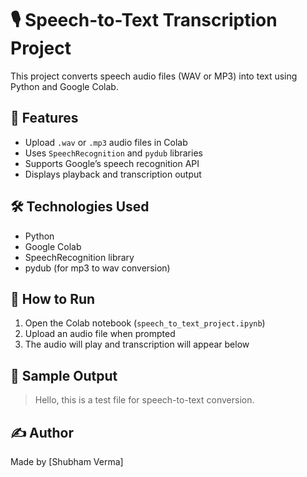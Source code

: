 # 🎙️ Speech-to-Text Transcription Project

This project converts speech audio files (WAV or MP3) into text using Python and Google Colab.

## 📌 Features
- Upload `.wav` or `.mp3` audio files in Colab
- Uses `SpeechRecognition` and `pydub` libraries
- Supports Google’s speech recognition API
- Displays playback and transcription output

## 🛠️ Technologies Used
- Python
- Google Colab
- SpeechRecognition library
- pydub (for mp3 to wav conversion)

## 🚀 How to Run
1. Open the Colab notebook (`speech_to_text_project.ipynb`)
2. Upload an audio file when prompted
3. The audio will play and transcription will appear below

## 📂 Sample Output
> Hello, this is a test file for speech-to-text conversion.

## ✍️ Author
Made by [Shubham Verma]
